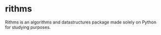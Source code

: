 # rithms
Rithms is an algorithms and datastructures package made solely on Python for studying purposes.
